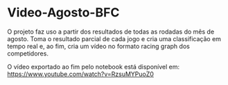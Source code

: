 # Video-Agosto-BFC

O projeto faz uso a partir dos resultados de todas as rodadas do mês de agosto. Toma o resultado parcial de cada jogo e cria uma classificação em tempo real e, ao fim, cria um vídeo no formato racing graph dos competidores.

O vídeo exportado ao fim pelo notebook está disponível em: https://www.youtube.com/watch?v=RzsuMYPuoZ0
